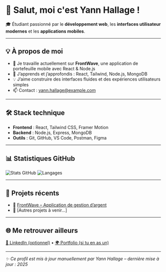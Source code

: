 # 👋 Salut, moi c'est Yann Hallage !

🎓 Étudiant passionné par le **développement web**, les **interfaces utilisateur modernes** et les **applications mobiles**.

---

## 💡 À propos de moi

- 🔭 Je travaille actuellement sur **FrontWave**, une application de portefeuille mobile avec React & Node.js
- 🌱 J’apprends et j’approfondis : React, Tailwind, Node.js, MongoDB
- 💡 J’aime construire des interfaces fluides et des expériences utilisateurs simples
- 📫 Contact : [yann.hallage@example.com](mailto:yann.hallage@example.com)

---

## 🛠️ Stack technique

- **Frontend** : React, Tailwind CSS, Framer Motion
- **Backend** : Node.js, Express, MongoDB
- **Outils** : Git, GitHub, VS Code, Postman, Figma

---

## 📊 Statistiques GitHub

![Stats GitHub](https://github-readme-stats.vercel.app/api?username=yannhallage&show_icons=true&theme=radical)
![Langages](https://github-readme-stats.vercel.app/api/top-langs/?username=yannhallage&layout=compact&theme=radical)

---

## 🚀 Projets récents

- 🔗 [FrontWave – Application de gestion d’argent](https://github.com/yannhallage/frontwave)
- 🧪 [Autres projets à venir...]

---

## 🌐 Me retrouver ailleurs

[💼 LinkedIn (optionnel)](https://linkedin.com/in/yannhallage) • [🌍 Portfolio (si tu en as un)](https://yannhallage.dev)

---

_✨ Ce profil est mis à jour manuellement par Yann Hallage – dernière mise à jour : 2025_

